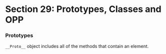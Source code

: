 # Section 29: Prototypes, Classes and OPP
### Prototypes
`__Proto__` object includes all of the methods that contain an element.